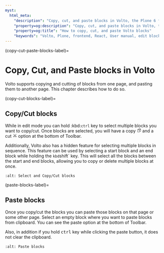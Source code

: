 ```yaml
---
myst:
  html_meta:
    "description": "Copy, cut, and paste blocks in Volto, the Plone 6 frontend."
    "property=og:description": "Copy, cut, and paste blocks in Volto, the Plone 6 frontend."
    "property=og:title": "How to copy, cut, and paste Volto blocks"
    "keywords": "Volto, Plone, frontend, React, User manual, edit blocks, copy, cut, paste"
---
```


(copy-cut-paste-blocks-label)=

# Copy, Cut, and Paste blocks in Volto

Volto supports copying and cutting of blocks from one page, and pasting them to another page.
This chapter describes how to do so.

(copy-cut-blocks-label)=

## Copy/Cut blocks

While in edit mode you can hold :kbd:`ctrl` key to select multiple blocks you want to copy/cut.
Once blocks are selected, you will have a copy <img alt="../_static/copy.svg" src="../_static/copy.svg" style="height: 1em;"> and a cut <img alt="../_static/cut.svg" src="../_static/cut.svg" style="height: 1em;"> option at the bottom of Toolbar.

Additionally, Volto also has a hidden feature for selecting multiple blocks in sequence.
This feature can be used by selecting a start block and an end block while holding the `kbd`shift` key.
This will select all the blocks between the start and end blocks, allowing you to copy or delete multiple blocks at once.

```{image} ../_static/user-manual/blocks/block-copy-cut.gif
:alt: Select and Copy/Cut blocks
```

(paste-blocks-label)=

## Paste blocks

Once you copy/cut the blocks you can paste those blocks on that page or some other page.
Select an empty block where you want to paste blocks from clipboard.
You can see the paste option <i class="fas fa-clipboard"></i> at the bottom of Toolbar.

Also, in addition if you hold <kbd>ctrl</kbd> key while clicking the paste button, it does not clear the clipboard.

```{image} ../_static/user-manual/blocks/block-paste.gif
:alt: Paste blocks
```